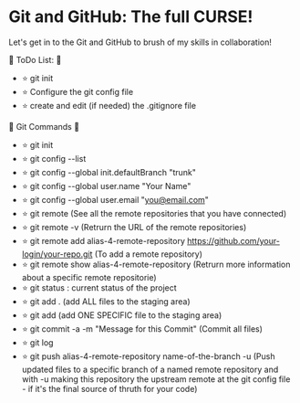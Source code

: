 # Git and GitHub: The full CURSE!

Let's get in to the Git and GitHub to brush of my skills in collaboration!

:construction_worker: ToDo List: :running:

- ⭐ git init
- ⭐ Configure the git config file
- ⭐ create and edit (if needed) the .gitignore file


:star2: Git Commands :star2:

- ⭐ git init
- ⭐ git config --list
- ⭐ git config --global init.defaultBranch "trunk"
- ⭐ git config --global user.name "Your Name"
- ⭐ git config --global user.email "you@email.com"
- ⭐ git remote (See all the remote repositories that you have connected)
- ⭐ git remote -v (Retrurn the URL of the remote repositories)
- ⭐ git remote add alias-4-remote-repository https://github.com/your-login/your-repo.git (To add a remote repository)
- ⭐ git remote show alias-4-remote-repository (Retrurn more information about a specific remote repositorie)
- ⭐ git status : current status of the project
- ⭐ git add . (add ALL files to the staging area)
- ⭐ git add <filename> (add ONE SPECIFIC file to the staging area)
- ⭐ git commit -a -m "Message for this Commit" (Commit all files)
- ⭐ git log
- ⭐ git push alias-4-remote-repository name-of-the-branch -u (Push updated files to a specific branch of a named remote repository and with -u making this repository the upstream remote at the git config file - if it's the final source of thruth for your code)
